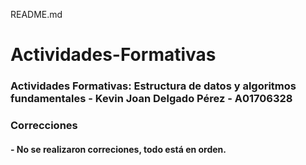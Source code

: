 README.md

# Actividades-Formativas

### Actividades Formativas: Estructura de datos y algoritmos fundamentales - Kevin Joan Delgado Pérez - A01706328

### Correcciones

#### - No se realizaron correciones, todo está en orden.
